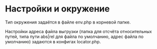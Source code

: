 # Настройки и окружение

Тип окружения задаётся в файле env.php в корневой папке.

Настройки адреса файла выгрузки
(папка для отсчёта относительных путей,
типа пути abs|rel для файла по умолчанию,
адрес файла по умолчанию)
задаются в конфигах locator.php.